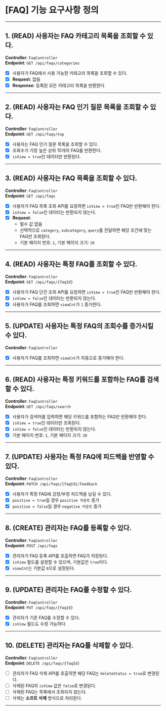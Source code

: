 # **[FAQ] 기능 요구사항 정의**

---

## **1. (READ) 사용자는 FAQ 카테고리 목록을 조회할 수 있다.**

**Controller**: `FaqController`  
**Endpoint**: `GET /api/faqs/categories`

- [X]  사용자가 FAQ에서 사용 가능한 카테고리 목록을 조회할 수 있다.
- [X] **Request**: 없음
- [X] **Response**: 등록된 모든 카테고리 목록을 반환한다.

---

## **2. (READ) 사용자는 FAQ 인기 질문 목록을 조회할 수 있다.**

**Controller**: `FaqController`  
**Endpoint**: `GET /api/faqs/top`

- [X] 사용자는 FAQ 인기 질문 목록을 조회할 수 있다.
- [X] 조회수가 가장 높은 상위 10개의 FAQ를 반환한다.
- [X] `isView = true`인 데이터만 반환된다.

---

## **3. (READ) 사용자는 FAQ 목록을 조회할 수 있다.**

**Controller**: `FaqController`  
**Endpoint**: `GET /api/faqs`

- [X] 사용자가 FAQ 목록 조회 API를 요청하면 `isView = true`인 FAQ만 반환해야 한다.
- [X] `isView = false`인 데이터는 반환되지 않는다.
- [X] **Request**:
    - 필수 값 없음
    - 선택적으로 `category`, `subcategory`, `query`를 전달하면 해당 조건에 맞는 FAQ만 조회된다.
    - 기본 페이지 번호: `1`, 기본 페이지 크기: `10`

---

## **4. (READ) 사용자는 특정 FAQ를 조회할 수 있다.**

**Controller**: `FaqController`  
**Endpoint**: `GET /api/faqs/{faqId}`

- [X] 사용자가 FAQ 단건 조회 API를 요청하면 `isView = true`인 FAQ만 반환해야 한다.
- [X] `isView = false`인 데이터는 반환되지 않는다.
- [X] 사용자가 FAQ를 조회하면 `viewCnt`가 `1` 증가한다.

---

## **5. (UPDATE) 사용자는 특정 FAQ의 조회수를 증가시킬 수 있다.**

**Controller**: `FaqController`

- [X] 사용자가 FAQ를 조회하면 `viewCnt`가 자동으로 증가해야 한다.

---

## **6. (READ) 사용자는 특정 키워드를 포함하는 FAQ를 검색할 수 있다.**

**Controller**: `FaqController`  
**Endpoint**: `GET /api/faqs/search`

- [X] 사용자가 검색어를 입력하면 해당 키워드를 포함하는 FAQ만 반환해야 한다.
- [X] `isView = true`인 데이터만 조회된다.
- [X] `isView = false`인 데이터는 반환되지 않는다.
- [X] 기본 페이지 번호: `1`, 기본 페이지 크기: `20`

---

## **7. (UPDATE) 사용자는 특정 FAQ에 피드백을 반영할 수 있다.**

**Controller**: `FaqController`  
**Endpoint**: `PATCH /api/faqs/{faqId}/feedback`

- [X] 사용자가 특정 FAQ에 긍정/부정 피드백을 남길 수 있다.
- [X] `positive = true`일 경우 `positive 카운트` 증가
- [X] `positive = false`일 경우 `negative 카운트` 증가

---

## **8. (CREATE) 관리자는 FAQ를 등록할 수 있다.**

**Controller**: `FaqController`  
**Endpoint**: `POST /api/faqs`

- [X] 관리자가 FAQ 등록 API를 호출하면 FAQ가 저장된다.
- [X] `isView` 필드를 설정할 수 있으며, 기본값은 `true`이다.
- [X] `viewCnt`는 기본값 `0`으로 설정된다.

---

## **9. (UPDATE) 관리자는 FAQ를 수정할 수 있다.**

**Controller**: `FaqController`  
**Endpoint**: `PUT /api/faqs/{faqId}`

- [X] 관리자가 기존 FAQ를 수정할 수 있다.
- [X] `isView` 필드도 수정 가능하다.

---

## **10. (DELETE) 관리자는 FAQ를 삭제할 수 있다.**

**Controller**: `FaqController`  
**Endpoint**: `DELETE /api/faqs/{faqId}`

- [ ] 관리자가 FAQ 삭제 API를 호출하면 해당 FAQ는 `deleteStatus = true`로 변경된다.
- [ ] 삭제된 FAQ의 `isView` 값은 `false`로 변경된다.
- [ ] 삭제된 FAQ는 목록에서 조회되지 않는다.
- [ ] 삭제는 **소프트 삭제** 방식으로 처리된다.

---


